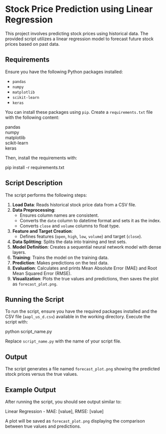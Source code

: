 
# Stock Price Prediction using Linear Regression

This project involves predicting stock prices using historical data. The provided script utilizes a linear regression model to forecast future stock prices based on past data.

## Requirements

Ensure you have the following Python packages installed:

- `pandas`
- `numpy`
- `matplotlib`
- `scikit-learn`
- `keras`

You can install these packages using `pip`. Create a `requirements.txt` file with the following content:

pandas  
numpy  
matplotlib  
scikit-learn  
keras  

Then, install the requirements with:

pip install -r requirements.txt

## Script Description

The script performs the following steps:

1. **Load Data**: Reads historical stock price data from a CSV file.
2. **Data Preprocessing**:
   - Ensures column names are consistent.
   - Converts the `date` column to datetime format and sets it as the index.
   - Converts `close` and `volume` columns to float type.
3. **Feature and Target Creation**:
   - Defines features (`open`, `high`, `low`, `volume`) and target (`close`).
4. **Data Splitting**: Splits the data into training and test sets.
5. **Model Definition**: Creates a sequential neural network model with dense layers.
6. **Training**: Trains the model on the training data.
7. **Prediction**: Makes predictions on the test data.
8. **Evaluation**: Calculates and prints Mean Absolute Error (MAE) and Root Mean Squared Error (RMSE).
9. **Visualization**: Plots the true values and predictions, then saves the plot as `forecast_plot.png`.

## Running the Script

To run the script, ensure you have the required packages installed and the CSV file (`aapl_us_d.csv`) available in the working directory. Execute the script with:

python script_name.py

Replace `script_name.py` with the name of your script file.

## Output

The script generates a file named `forecast_plot.png` showing the predicted stock prices versus the true values.

## Example Output

After running the script, you should see output similar to:

Linear Regression - MAE: [value], RMSE: [value]

A plot will be saved as `forecast_plot.png` displaying the comparison between true values and predictions.
